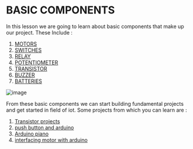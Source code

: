 # BASIC COMPONENTS
<p> In this lesson we are going to learn about basic components that make up our project. These Include :</p>

1. [MOTORS](https://github.com/IoT-Buzz/IoT/tree/main/IoT-For-Beginners/Lesson-2/motors)
2. [SWITCHES](https://github.com/IoT-Buzz/IoT/tree/main/IoT-For-Beginners/Lesson-2/switches)
3. [RELAY](https://github.com/IoT-Buzz/IoT/tree/main/IoT-For-Beginners/Lesson-2/Relay)
4. [POTENTIOMETER](https://github.com/IoT-Buzz/IoT/tree/main/IoT-For-Beginners/Lesson-2/potentiometer)
5. [TRANSISTOR](https://github.com/IoT-Buzz/IoT/tree/main/IoT-For-Beginners/Lesson-2/Transistor)
6. [BUZZER](https://github.com/IoT-Buzz/IoT/tree/main/IoT-For-Beginners/Lesson-2/Buzzer)
7. [BATTERIES](https://github.com/IoT-Buzz/IoT/tree/main/IoT-For-Beginners/Lesson-2/Batteries)

![image](https://user-images.githubusercontent.com/60490438/134764395-94342458-1aa9-4175-b887-44b283cbb41c.png)


From these basic components we can start building fundamental projects and get started in field of iot.
Some projects from which you can learn are :

1. [Transistor projects](https://youtu.be/BEGmT-9GIeE)
2. [push button and arduino](https://www.youtube.com/watch?v=58Ynhqmvzoc)
3. [Arduino piano](https://www.youtube.com/watch?v=FoXk6OL8GfQ)
4. [interfacing motor with arduino](https://www.tutorialspoint.com/arduino/arduino_dc_motor.htm)
